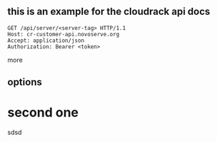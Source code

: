 ## this is an example for the cloudrack api docs

``` http
GET /api/server/<server-tag> HTTP/1.1
Host: cr-customer-api.novoserve.org
Accept: application/json
Authorization: Bearer <token>
```

more
## options

# second one 


sdsd

